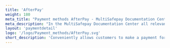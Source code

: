 ```yaml
---
title: 'AfterPay'
weight: 180
meta_title: "Payment methods AfterPay - MultiSafepay Documentation Center"
meta_description: "In the MultiSafepay Documentation Center all relevant information regarding our Plugins and API. As well as Support pages for Payment Method, Tools and General Questions. You can also find the contact details of our Support Team and Integration Team."
layout: 'paymentdetail'
logo: '/logo/Payment_methods/AfterPay.svg' 
short_description: 'Conveniently allows customers to make a payment for their online purchases once receiving them.'
---
```

